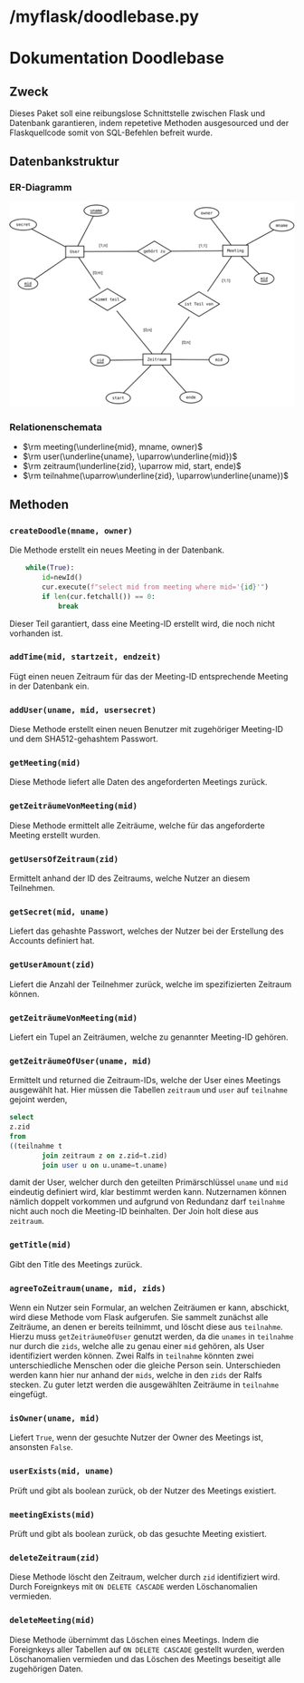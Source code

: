 # /myflask/doodlebase.py

# Dokumentation Doodlebase
## Zweck
Dieses Paket soll eine reibungslose Schnittstelle zwischen Flask und Datenbank garantieren, indem repetetive Methoden ausgesourced und der Flaskquellcode somit von SQL-Befehlen befreit wurde.

## Datenbankstruktur
### ER-Diagramm
<img src="datenbankstruktur.svg" alt="ER-Diagramm zur Datenbankstruktur" style="max-width:100%"/>

### Relationenschemata
  * $\rm meeting(\underline{mid}, mname, owner)$
  * $\rm user(\underline{uname}, \uparrow\underline{mid})$
  * $\rm zeitraum(\underline{zid}, \uparrow mid, start, ende)$
  * $\rm teilnahme(\uparrow\underline{zid}, \uparrow\underline{uname})$

## Methoden
### `createDoodle(mname, owner)`
Die Methode erstellt ein neues Meeting in der Datenbank.

```python
    while(True):
        id=newId()
        cur.execute(f"select mid from meeting where mid='{id}'")
        if len(cur.fetchall()) == 0:
            break
```
Dieser Teil garantiert, dass eine Meeting-ID erstellt wird, die noch nicht vorhanden ist.


### `addTime(mid, startzeit, endzeit)`
Fügt einen neuen Zeitraum für das der Meeting-ID entsprechende Meeting in der Datenbank ein.

### `addUser(uname, mid, usersecret)`
Diese Methode erstellt einen neuen Benutzer mit zugehöriger Meeting-ID und dem SHA512-gehashtem Passwort.

### `getMeeting(mid)`
Diese Methode liefert alle Daten des angeforderten Meetings zurück.

### `getZeiträumeVonMeeting(mid)`
Diese Methode ermittelt alle Zeiträume, welche für das angeforderte Meeting erstellt wurden.

### `getUsersOfZeitraum(zid)`
Ermittelt anhand der ID des Zeitraums, welche Nutzer an diesem Teilnehmen.

### `getSecret(mid, uname)`
Liefert das gehashte Passwort, welches der Nutzer bei der Erstellung des Accounts definiert hat.

### `getUserAmount(zid)`
Liefert die Anzahl der Teilnehmer zurück, welche im spezifizierten Zeitraum können.

### `getZeiträumeVonMeeting(mid)`
Liefert ein Tupel an Zeiträumen, welche zu genannter Meeting-ID gehören.

### `getZeiträumeOfUser(uname, mid)`
Ermittelt und returned die Zeitraum-IDs, welche der User eines Meetings ausgewählt hat. Hier müssen die Tabellen `zeitraum` und `user` auf `teilnahme` gejoint werden,

```sql
select 
z.zid 
from
((teilnahme t 
        join zeitraum z on z.zid=t.zid) 
        join user u on u.uname=t.uname) 
```

damit der User, welcher durch den geteilten Primärschlüssel `uname` und `mid` eindeutig definiert wird, klar bestimmt werden kann. Nutzernamen können nämlich doppelt vorkommen und aufgrund von Redundanz darf `teilnahme` nicht auch noch die Meeting-ID beinhalten. Der Join holt diese aus `zeitraum`.


### `getTitle(mid)`
Gibt den Title des Meetings zurück.

### `agreeToZeitraum(uname, mid, zids)`
Wenn ein Nutzer sein Formular, an welchen Zeiträumen er kann, abschickt, wird diese Methode vom Flask aufgerufen. Sie sammelt zunächst alle Zeiträume, an denen er bereits teilnimmt, und löscht diese aus `teilnahme`. Hierzu muss `getZeiträumeOfUser` genutzt werden, da die `unames` in `teilnahme` nur durch die `zids`, welche alle zu genau einer `mid` gehören, als User identifiziert werden können. Zwei Ralfs in `teilnahme` könnten zwei unterschiedliche Menschen oder die gleiche Person sein. Unterschieden werden kann hier nur anhand der `mids`, welche in den `zids` der Ralfs stecken.
Zu guter letzt werden die ausgewählten Zeiträume in `teilnahme` eingefügt.


### `isOwner(uname, mid)`
Liefert `True`, wenn der gesuchte Nutzer der Owner des Meetings ist, ansonsten `False`.

### `userExists(mid, uname)`
Prüft und gibt als boolean zurück, ob der Nutzer des Meetings existiert.

### `meetingExists(mid)`
Prüft und gibt als boolean zurück, ob das gesuchte Meeting existiert.

### `deleteZeitraum(zid)`
Diese Methode löscht den Zeitraum, welcher durch `zid` identifiziert wird. Durch Foreignkeys mit `ON DELETE CASCADE` werden Löschanomalien vermieden.

### `deleteMeeting(mid)`
Diese Methode übernimmt das Löschen eines Meetings. Indem die Foreignkeys aller Tabellen auf `ON DELETE CASCADE` gestellt wurden, werden Löschanomalien vermieden und das Löschen des Meetings beseitigt alle zugehörigen Daten.